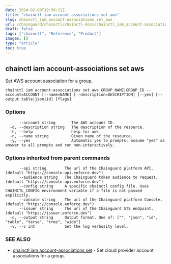 ```yaml
---
date: 2024-02-08T19:39:21Z
title: "chainctl iam account-associations set aws"
slug: chainctl_iam_account-associations_set_aws
url: /chainguard/chainctl/chainctl-docs/chainctl_iam_account-associations_set_aws/
draft: false
tags: ["chainctl", "Reference", "Product"]
images: []
type: "article"
toc: true
---
```

## chainctl iam account-associations set aws

Set AWS account association for a group.

```
chainctl iam account-associations set aws GROUP_NAME|GROUP_ID --account=ACCOUNT [--name=NAME] [--description=DESCRIPTION] [--yes] [--output table|json|id] [flags]
```

### Options

```
      --account string       The AWS account ID.
  -d, --description string   The description of the resource.
  -h, --help                 help for aws
  -n, --name string          Given name of the resource.
  -y, --yes                  Automatic yes to prompts; assume "yes" as answer to all prompts and run non-interactively.
```

### Options inherited from parent commands

```
      --api string        The url of the Chainguard platform API. (default "https://console-api.enforce.dev")
      --audience string   The Chainguard token audience to request. (default "https://console-api.enforce.dev")
      --config string     A specific chainctl config file. Uses CHAINCTL_CONFIG environment variable if a file is not passed explicitly.
      --console string    The url of the Chainguard platform Console. (default "https://console.enforce.dev")
      --issuer string     The url of the Chainguard STS endpoint. (default "https://issuer.enforce.dev")
  -o, --output string     Output format. One of: ["", "json", "id", "table", "terse", "tree", "wide"]
  -v, --v int             Set the log verbosity level.
```

### SEE ALSO

* [chainctl iam account-associations set](/chainguard/chainctl/chainctl-docs/chainctl_iam_account-associations_set/)	 - Set cloud provider account associations for a group.

